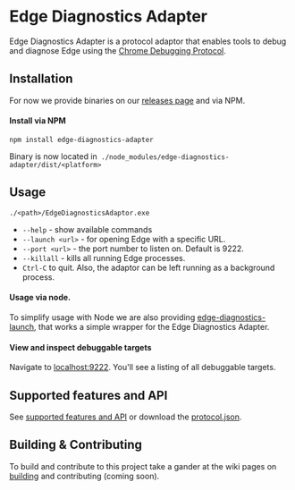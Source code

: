 # Edge Diagnostics Adapter

Edge Diagnostics Adapter is a protocol adaptor that enables tools to debug and diagnose Edge using the [Chrome Debugging Protocol](https://chromedevtools.github.io/debugger-protocol-viewer/).

## Installation

For now we provide binaries on our [releases page](https://github.com/Microsoft/EdgeDiagnosticsAdapter/releases) and via NPM.

#### Install via NPM
```npm install edge-diagnostics-adapter```

Binary is now located in` ./node_modules/edge-diagnostics-adapter/dist/<platform>`

## Usage

```console
./<path>/EdgeDiagnosticsAdaptor.exe
```

* `--help` - show available commands
* `--launch <url>` - for opening Edge with a specific URL.
* `--port <url>` - the port number to listen on. Default is 9222.
* `--killall` - kills all running Edge processes.
* `Ctrl-C` to quit. Also, the adaptor can be left running as a background process.


#### Usage via node.
To simplify usage with Node we are also providing [edge-diagnostics-launch](https://github.com/Microsoft/edge-diagnostics-launch), that works a simple wrapper for the Edge Diagnostics Adapter.

#### View and inspect debuggable targets

Navigate to [localhost:9222](http://localhost:9222). You'll see a listing of all debuggable targets.

## Supported features and API

See [supported features and API](https://github.com/Microsoft/EdgeDiagnosticsAdapter/wiki/Supported-features-and-API) or download the [protocol.json]().

## Building & Contributing
To build and contribute to this project take a gander at the wiki pages on [building](https://github.com/Microsoft/EdgeDiagnosticsAdapter/wiki/Building) and contributing (coming soon).
